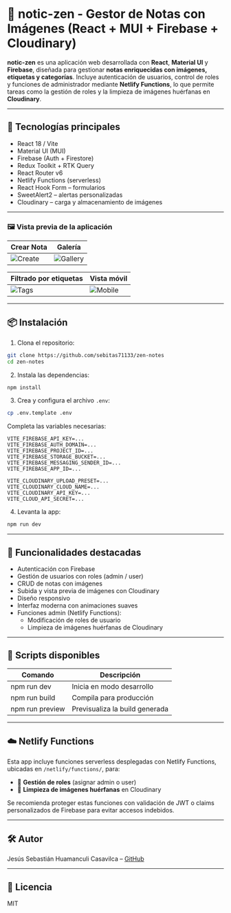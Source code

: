 # 📝 notic-zen - Gestor de Notas con Imágenes (React + MUI + Firebase + Cloudinary)

**notic-zen** es una aplicación web desarrollada con **React**, **Material UI** y **Firebase**, diseñada para gestionar **notas enriquecidas con imágenes, etiquetas y categorías**. Incluye autenticación de usuarios, control de roles y funciones de administrador mediante **Netlify Functions**, lo que permite tareas como la gestión de roles y la limpieza de imágenes huérfanas en **Cloudinary**.

---

## 🚀 Tecnologías principales

- React 18 / Vite
- Material UI (MUI)
- Firebase (Auth + Firestore)
- Redux Toolkit + RTK Query
- React Router v6
- Netlify Functions (serverless)
- React Hook Form – formularios
- SweetAlert2 – alertas personalizadas
- Cloudinary – carga y almacenamiento de imágenes

---

### 🖼️ Vista previa de la aplicación

| Crear Nota                                                         | Galería                                                              |
| ------------------------------------------------------------------ | -------------------------------------------------------------------- |
| ![Create](https://github.com/user-attachments/assets/1-create.jpg) | ![Gallery](https://github.com/user-attachments/assets/2-gallery.jpg) |

| Filtrado por etiquetas                                         | Vista móvil                                                        |
| -------------------------------------------------------------- | ------------------------------------------------------------------ |
| ![Tags](https://github.com/user-attachments/assets/3-tags.jpg) | ![Mobile](https://github.com/user-attachments/assets/4-mobile.jpg) |

---

## 📦 Instalación

1. Clona el repositorio:

```bash
git clone https://github.com/sebitas71133/zen-notes
cd zen-notes
```

2. Instala las dependencias:

```bash
npm install
```

3. Crea y configura el archivo `.env`:

```bash
cp .env.template .env
```

Completa las variables necesarias:

```env
VITE_FIREBASE_API_KEY=...
VITE_FIREBASE_AUTH_DOMAIN=...
VITE_FIREBASE_PROJECT_ID=...
VITE_FIREBASE_STORAGE_BUCKET=...
VITE_FIREBASE_MESSAGING_SENDER_ID=...
VITE_FIREBASE_APP_ID=...

VITE_CLOUDINARY_UPLOAD_PRESET=...
VITE_CLOUDINARY_CLOUD_NAME=...
VITE_CLOUDINARY_API_KEY=...
VITE_CLOUD_API_SECRET=...
```

4. Levanta la app:

```bash
npm run dev
```

---

## 📘 Funcionalidades destacadas

- Autenticación con Firebase
- Gestión de usuarios con roles (admin / user)
- CRUD de notas con imágenes
- Subida y vista previa de imágenes con Cloudinary
- Diseño responsivo
- Interfaz moderna con animaciones suaves
- Funciones admin (Netlify Functions):
  - Modificación de roles de usuario
  - Limpieza de imágenes huérfanas de Cloudinary

---

## 🧪 Scripts disponibles

| Comando         | Descripción                    |
| --------------- | ------------------------------ |
| npm run dev     | Inicia en modo desarrollo      |
| npm run build   | Compila para producción        |
| npm run preview | Previsualiza la build generada |

---

## ☁️ Netlify Functions

Esta app incluye funciones serverless desplegadas con Netlify Functions, ubicadas en `/netlify/functions/`, para:

- 🔐 **Gestión de roles** (asignar admin o user)
- 🧹 **Limpieza de imágenes huérfanas** en Cloudinary

Se recomienda proteger estas funciones con validación de JWT o claims personalizados de Firebase para evitar accesos indebidos.

---

## 🛠️ Autor

Jesús Sebastián Huamanculi Casavilca – [GitHub](https://github.com/sebitas71133)

---

## 📄 Licencia

MIT
